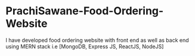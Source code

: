 # PrachiSawane-Food-Ordering-Website
I have developed food ordering website with front end as well as back end using MERN stack i.e [MongoDB, Express JS, ReactJS, NodeJS]
